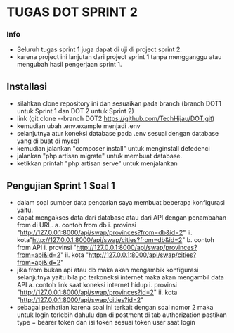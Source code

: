 # TUGAS DOT SPRINT 2
### Info
- Seluruh tugas sprint 1 juga  dapat di uji di project sprint 2.
- karena project ini lanjutan dari project sprint 1 tanpa mengganggu atau mengubah hasil pengerjaan sprint 1.

## Installasi
- silahkan clone repository ini dan sesuaikan pada branch (branch DOT1 untuk Sprint 1 dan DOT 2 untuk Sprint 2) 
- link (git clone --branch DOT2 https://github.com/TechHijau/DOT.git)
- kemudian ubah .env.example menjadi .env 
- selanjutnya atur koneksi database pada .env sesuai dengan database yang di buat di mysql
- kemudian jalankan "composer install" untuk menginstall defedenci
- jalankan "php artisan migrate" untuk membuat database.
- ketikkan printah "php artisan serve" untuk menjalankan

## Pengujian Sprint 1 Soal 1
- dalam soal sumber data pencarian saya membuat beberapa konfigurasi yaitu.
- dapat mengakses data dari database atau dari API dengan penambahan from di URL.
a. contoh from db
i. provinsi "http://127.0.0.1:8000/api/swap/provinces?from=db&id=2"
ii. kota"http://127.0.0.1:8000/api/swap/cities?from=db&id=2" 
b. contoh from API
i. provinsi "http://127.0.0.1:8000/api/swap/provinces?from=api&id=2"
ii. kota "http://127.0.0.1:8000/api/swap/cities?from=api&id=2"
- jika from bukan api atau db maka akan mengambik konfigurasi selanjutnya yaitu bila pc terkoneksi internet maka akan mengambil data API
a. contoh link saat koneksi internet hidup
i. provinsi "http://127.0.0.1:8000/api/swap/provinces?id=2"
ii. kota "http://127.0.0.1:8000/api/swap/cities?id=2"
- sebagai perhatian karena soal ini terkait dengan soal nomor 2 maka untuk login terlebih dahulu dan di postment di tab authorization pastikan type = bearer token dan isi token sesuai token user saat login
